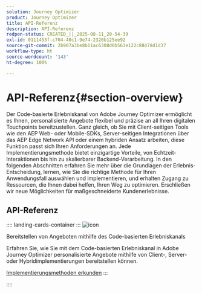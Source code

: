 ```yaml
---
solution: Journey Optimizer
product: Journey Optimizer
title: API-Referenz
description: API-Referenz
redpen-status: CREATED_||_2025-08-11_20-54-39
exl-id: 0111453f-c704-40c1-9e74-2320b125ee92
source-git-commit: 2b907a3be8b11ac6308d0b563e122c88478d1d37
workflow-type: ht
source-wordcount: '143'
ht-degree: 100%

---
```


# API-Referenz{#section-overview}

Der Code-basierte Erlebniskanal von Adobe Journey Optimizer ermöglicht es Ihnen, personalisierte Angebote flexibel und präzise an all Ihren digitalen Touchpoints bereitzustellen. Ganz gleich, ob Sie mit Client-seitigen Tools wie den AEP Web- oder Mobile-SDKs, Server-seitigen Integrationen über das AEP Edge Network API oder einem hybriden Ansatz arbeiten, diese Funktion passt sich Ihren Anforderungen an. Jede Implementierungsmethode bietet einzigartige Vorteile, von Echtzeit-Interaktionen bis hin zu skalierbarer Backend-Verarbeitung. In den folgenden Abschnitten erfahren Sie mehr über die Grundlagen der Erlebnis-Entscheidung, lernen, wie Sie die richtige Methode für Ihren Anwendungsfall auswählen und implementieren, und erhalten Zugang zu Ressourcen, die Ihnen dabei helfen, Ihren Weg zu optimieren. Erschließen wir neue Möglichkeiten für maßgeschneiderte Kundenerlebnisse.

## API-Referenz

:::: landing-cards-container
:::
![icon](https://cdn.experienceleague.adobe.com/icons/code-branch.svg?lang=de)

Bereitstellen von Angeboten mithilfe des Code-basierten Erlebniskanals

Erfahren Sie, wie Sie mit dem Code-basierten Erlebniskanal in Adobe Journey Optimizer personalisierte Angebote mithilfe von Client-, Server- oder Hybridimplementierungen bereitstellen können.

[Implementierungsmethoden erkunden](../using/experience-decisioning/api-reference/deliver.md)
:::

::::
